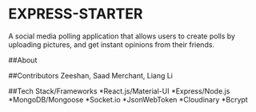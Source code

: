 # EXPRESS-STARTER

A social media polling application that allows users to create polls by uploading pictures, and get instant opinions from their friends. 

##About

##Contributors
Zeeshan, Saad Merchant, Liang Li

##Tech Stack/Frameworks
*React.js/Material-UI
*Express/Node.js
*MongoDB/Mongoose
*Socket.io
*JsonWebToken
*Cloudinary
*Bcrypt
